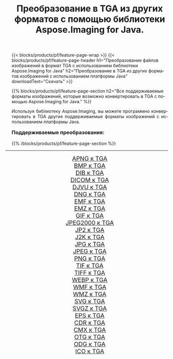 ﻿---
title: Преобразование в TGA из других форматов с помощью библиотеки Aspose.Imaging for Java. 
weight: 3920
url: /ru/java/conversion/to/tga/ 
lang: ru
langdirlevel: 2
locales: zh-hans,ja,it,ru,de,es,fr,nl,id,lt,pl,pt,vi,tr,ko,zh-hant,ar,hi,th,sv,cs,uk,he
description: Используя Aspose.Imaging, вы можете конвертировать в TGA другие форматы с помощью Java.
---

{{< blocks/products/pf/feature-page-wrap >}}
{{< blocks/products/pf/feature-page-header h1="Преобразование файлов изображений в формат TGA с использованием библиотеки Aspose.Imaging for Java" h2="Преобразование в TGA из других форматов изображений с использованием платформы Java" downloadText="Скачать" >}}


{{% blocks/products/pf/feature-page-section  h2="Все поддерживаемые форматы изображений, которые возможно конвертировать в TGA с помощью Aspose.Imaging for Java." %}}
<p align=justify>Используя библиотеку Aspose.Imaging, вы можете программно конвертировать в TGA другие поддерживаемые форматы изображений с использованием платформы Java.</p>
<h3 style="margin-top:16px;">
Поддерживаемые преобразования:
</h3>
{{% /blocks/products/pf/feature-page-section %}}
<div class="container-fluid productfamilypage bg-gray">
    <div class="convertypes bg-gray agp-content section">
        <div class="container">
		<hr style="margin-left:-20px;"/>
		<div class="row other-converters" style="gap: 10px;font-size: 19px;text-align:center;">
		    <div class='col-md-3 other-converter remove-lp remove-rp'><a href="/imaging/ru/java/conversion/apng-to-tga/" style="padding:15px;">APNG к TGA</a></div>
<div class='col-md-3 other-converter remove-lp remove-rp'><a href="/imaging/ru/java/conversion/bmp-to-tga/" style="padding:15px;">BMP к TGA</a></div>
<div class='col-md-3 other-converter remove-lp remove-rp'><a href="/imaging/ru/java/conversion/dib-to-tga/" style="padding:15px;">DIB к TGA</a></div>
<div class='col-md-3 other-converter remove-lp remove-rp'><a href="/imaging/ru/java/conversion/dicom-to-tga/" style="padding:15px;">DICOM к TGA</a></div>
<div class='col-md-3 other-converter remove-lp remove-rp'><a href="/imaging/ru/java/conversion/djvu-to-tga/" style="padding:15px;">DJVU к TGA</a></div>
<div class='col-md-3 other-converter remove-lp remove-rp'><a href="/imaging/ru/java/conversion/dng-to-tga/" style="padding:15px;">DNG к TGA</a></div>
<div class='col-md-3 other-converter remove-lp remove-rp'><a href="/imaging/ru/java/conversion/emf-to-tga/" style="padding:15px;">EMF к TGA</a></div>
<div class='col-md-3 other-converter remove-lp remove-rp'><a href="/imaging/ru/java/conversion/emz-to-tga/" style="padding:15px;">EMZ к TGA</a></div>
<div class='col-md-3 other-converter remove-lp remove-rp'><a href="/imaging/ru/java/conversion/gif-to-tga/" style="padding:15px;">GIF к TGA</a></div>
<div class='col-md-3 other-converter remove-lp remove-rp'><a href="/imaging/ru/java/conversion/jpeg2000-to-tga/" style="padding:15px;">JPEG2000 к TGA</a></div>
<div class='col-md-3 other-converter remove-lp remove-rp'><a href="/imaging/ru/java/conversion/jp2-to-tga/" style="padding:15px;">JP2 к TGA</a></div>
<div class='col-md-3 other-converter remove-lp remove-rp'><a href="/imaging/ru/java/conversion/j2k-to-tga/" style="padding:15px;">J2K к TGA</a></div>
<div class='col-md-3 other-converter remove-lp remove-rp'><a href="/imaging/ru/java/conversion/jpg-to-tga/" style="padding:15px;">JPG к TGA</a></div>
<div class='col-md-3 other-converter remove-lp remove-rp'><a href="/imaging/ru/java/conversion/jpeg-to-tga/" style="padding:15px;">JPEG к TGA</a></div>
<div class='col-md-3 other-converter remove-lp remove-rp'><a href="/imaging/ru/java/conversion/png-to-tga/" style="padding:15px;">PNG к TGA</a></div>
<div class='col-md-3 other-converter remove-lp remove-rp'><a href="/imaging/ru/java/conversion/tif-to-tga/" style="padding:15px;">TIF к TGA</a></div>
<div class='col-md-3 other-converter remove-lp remove-rp'><a href="/imaging/ru/java/conversion/tiff-to-tga/" style="padding:15px;">TIFF к TGA</a></div>
<div class='col-md-3 other-converter remove-lp remove-rp'><a href="/imaging/ru/java/conversion/webp-to-tga/" style="padding:15px;">WEBP к TGA</a></div>
<div class='col-md-3 other-converter remove-lp remove-rp'><a href="/imaging/ru/java/conversion/wmf-to-tga/" style="padding:15px;">WMF к TGA</a></div>
<div class='col-md-3 other-converter remove-lp remove-rp'><a href="/imaging/ru/java/conversion/wmz-to-tga/" style="padding:15px;">WMZ к TGA</a></div>
<div class='col-md-3 other-converter remove-lp remove-rp'><a href="/imaging/ru/java/conversion/svg-to-tga/" style="padding:15px;">SVG к TGA</a></div>
<div class='col-md-3 other-converter remove-lp remove-rp'><a href="/imaging/ru/java/conversion/svgz-to-tga/" style="padding:15px;">SVGZ к TGA</a></div>
<div class='col-md-3 other-converter remove-lp remove-rp'><a href="/imaging/ru/java/conversion/eps-to-tga/" style="padding:15px;">EPS к TGA</a></div>
<div class='col-md-3 other-converter remove-lp remove-rp'><a href="/imaging/ru/java/conversion/cdr-to-tga/" style="padding:15px;">CDR к TGA</a></div>
<div class='col-md-3 other-converter remove-lp remove-rp'><a href="/imaging/ru/java/conversion/cmx-to-tga/" style="padding:15px;">CMX к TGA</a></div>
<div class='col-md-3 other-converter remove-lp remove-rp'><a href="/imaging/ru/java/conversion/otg-to-tga/" style="padding:15px;">OTG к TGA</a></div>
<div class='col-md-3 other-converter remove-lp remove-rp'><a href="/imaging/ru/java/conversion/odg-to-tga/" style="padding:15px;">ODG к TGA</a></div>
<div class='col-md-3 other-converter remove-lp remove-rp'><a href="/imaging/ru/java/conversion/ico-to-tga/" style="padding:15px;">ICO к TGA</a></div>
                </div>
        </div>
    </div>
</div>
<br/>

